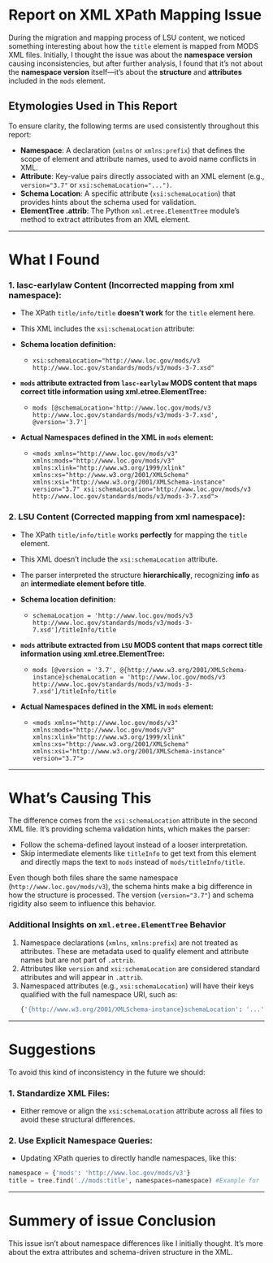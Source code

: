 # Report on XML XPath Mapping Issue

During the migration and mapping process of LSU content, we noticed something interesting about how the `title` element is mapped from MODS XML files. Initially, I thought the issue was about the **namespace version** causing inconsistencies, but after further analysis, I found that it’s not about the **namespace version** itself—it’s about the **structure** and **attributes** included in the `mods` element.

## Etymologies Used in This Report
To ensure clarity, the following terms are used consistently throughout this report:

- **Namespace**: A declaration (`xmlns` or `xmlns:prefix`) that defines the scope of element and attribute names, used to avoid name conflicts in XML.
- **Attribute**: Key-value pairs directly associated with an XML element (e.g., `version="3.7"` or `xsi:schemaLocation="...")`.
- **Schema Location**: A specific attribute (`xsi:schemaLocation`) that provides hints about the schema used for validation.
- **ElementTree .attrib**: The Python `xml.etree.ElementTree` module’s method to extract attributes from an XML element.

---

# What I Found

### 1. lasc-earlylaw Content (Incorrected mapping from xml namespace):

- The XPath `title/info/title` **doesn’t work** for the `title` element here.

- This XML includes the `xsi:schemaLocation` attribute:

- **Schema location definition:**
  - `xsi:schemaLocation="http://www.loc.gov/mods/v3 http://www.loc.gov/standards/mods/v3/mods-3-7.xsd"`

- **`mods` attribute extracted from `lasc-earlylaw` MODS content that maps correct title information using xml.etree.ElementTree:**
  - `mods [@schemaLocation='http://www.loc.gov/mods/v3 http://www.loc.gov/standards/mods/v3/mods-3-7.xsd', @version='3.7']`

- **Actual Namespaces defined in the XML in `mods` element:**
  - `<mods xmlns="http://www.loc.gov/mods/v3" xmlns:mods="http://www.loc.gov/mods/v3" xmlns:xlink="http://www.w3.org/1999/xlink" xmlns:xs="http://www.w3.org/2001/XMLSchema" xmlns:xsi="http://www.w3.org/2001/XMLSchema-instance" version="3.7" xsi:schemaLocation="http://www.loc.gov/mods/v3 http://www.loc.gov/standards/mods/v3/mods-3-7.xsd">`


### 2. LSU Content (Corrected mapping from xml namespace):

- The XPath `title/info/title` works **perfectly** for mapping the `title` element.

- This XML doesn’t include the `xsi:schemaLocation` attribute.

- The parser interpreted the structure **hierarchically**, recognizing **info** as an **intermediate element before title**.

- **Schema location definition:**
  - `schemaLocation = 'http://www.loc.gov/mods/v3 http://www.loc.gov/standards/mods/v3/mods-3-7.xsd']/titleInfo/title`

- **`mods` attribute extracted from `LSU` MODS content that maps correct title information using xml.etree.ElementTree:** 
  - `mods [@version = '3.7', @{http://www.w3.org/2001/XMLSchema-instance}schemaLocation = 'http://www.loc.gov/mods/v3 http://www.loc.gov/standards/mods/v3/mods-3-7.xsd']/titleInfo/title`

- **Actual Namespaces defined in the XML in `mods` element:**
  - `<mods xmlns="http://www.loc.gov/mods/v3" xmlns:mods="http://www.loc.gov/mods/v3" xmlns:xlink="http://www.w3.org/1999/xlink" xmlns:xs="http://www.w3.org/2001/XMLSchema" xmlns:xsi="http://www.w3.org/2001/XMLSchema-instance" version="3.7">`

---

# What’s Causing This
The difference comes from the `xsi:schemaLocation` attribute in the second XML file. It’s providing schema validation hints, which makes the parser:
- Follow the schema-defined layout instead of a looser interpretation.
- Skip intermediate elements like `titleInfo` to get text from this element and directly maps the text to `mods` instead of `mods/titleInfo/title`.

Even though both files share the same namespace (`http://www.loc.gov/mods/v3`), the schema hints make a big difference in how the structure is processed. The version (`version="3.7"`) and schema rigidity also seem to influence this behavior.

### Additional Insights on `xml.etree.ElementTree` Behavior
1. Namespace declarations (`xmlns`, `xmlns:prefix`) are not treated as attributes. These are metadata used to qualify element and attribute names but are not part of `.attrib`.
2. Attributes like `version` and `xsi:schemaLocation` are considered standard attributes and will appear in `.attrib`.
3. Namespaced attributes (e.g., `xsi:schemaLocation`) will have their keys qualified with the full namespace URI, such as:
   ```python
   {'{http://www.w3.org/2001/XMLSchema-instance}schemaLocation': '...'}
   ```

---

# Suggestions

To avoid this kind of inconsistency in the future we should:

### 1. Standardize XML Files:
- Either remove or align the `xsi:schemaLocation` attribute across all files to avoid these structural differences.

### 2. Use Explicit Namespace Queries:
- Updating XPath queries to directly handle namespaces, like this:
```python
namespace = {'mods': 'http://www.loc.gov/mods/v3'}
title = tree.find('.//mods:title', namespaces=namespace) #Example for `.find` in `ElementTree`
```
---

# Summery of issue Conclusion
This issue isn’t about namespace differences like I initially thought. It’s more about the extra attributes and schema-driven structure in the XML.

